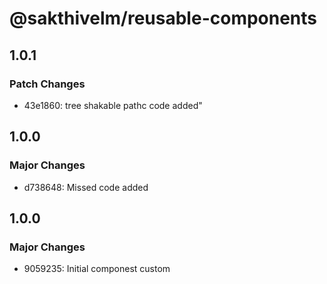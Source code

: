 # @sakthivelm/reusable-components

## 1.0.1

### Patch Changes

- 43e1860: tree shakable pathc code added"

## 1.0.0

### Major Changes

- d738648: Missed code added

## 1.0.0

### Major Changes

- 9059235: Initial componest custom
